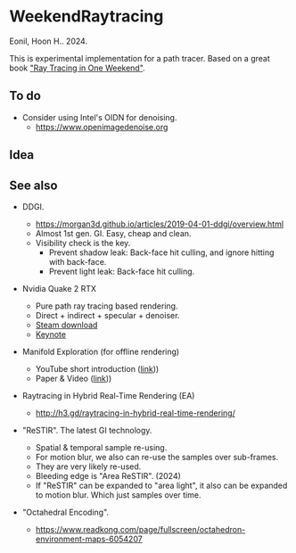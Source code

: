 WeekendRaytracing
=================
Eonil, Hoon H.. 2024.

This is experimental implementation for a path tracer.
Based on a great book ["Ray Tracing in One Weekend"](https://raytracing.github.io/books/RayTracingInOneWeekend.html).


To do
-----
- Consider using Intel's OIDN for denoising.
    - https://www.openimagedenoise.org

Idea
----

See also
--------
- DDGI.
    - https://morgan3d.github.io/articles/2019-04-01-ddgi/overview.html
    - Almost 1st gen. GI. Easy, cheap and clean.
    - Visibility check is the key.
        - Prevent shadow leak: Back-face hit culling, and ignore hitting with back-face.
        - Prevent light leak: Back-face hit culling.

- Nvidia Quake 2 RTX
    - Pure path ray tracing based rendering.
    - Direct + indirect + specular + denoiser.  
    - [Steam download](https://www.nvidia.com/en-us/geforce/news/quake-ii-rtx-ray-tracing-vulkan-vkray-geforce-rtx/#:~:text=Running%20on%20a%20Vulkan%20renderer,traditional%20effects%20or%20techniques%20utilized.)
    - [Keynote](https://www.youtube.com/watch?v=FewqoJjHR0A)

- Manifold Exploration (for offline rendering)
    - YouTube short introduction ([link](https://youtu.be/NRmkr50mkEE?si=CK90Up4MNqSpAPSn&t=196)))
    - Paper & Video ([link](https://www.cs.cornell.edu/projects/manifolds-sg12/)))

- Raytracing in Hybrid Real-Time Rendering (EA)
    - http://h3.gd/raytracing-in-hybrid-real-time-rendering/

- "ReSTIR". The latest GI technology. 
    - Spatial & temporal sample re-using.
    - For motion blur, we also can re-use the samples over sub-frames.
    - They are very likely re-used.
    - Bleeding edge is "Area ReSTIR". (2024)
    - If "ReSTIR" can be expanded to "area light", it also can be expanded to motion blur. Which just samples over time.  


- "Octahedral Encoding".
    - https://www.readkong.com/page/fullscreen/octahedron-environment-maps-6054207
